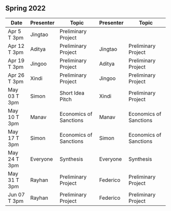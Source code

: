 ## Spring 2022

| Date             | Presenter  | Topic     | Presenter   | Topic                  |
|------------------|-------------|--------------|--------------|-----------------------------|
| Apr 5 T 3pm      | Jingtao     | Preliminary Project       || |
| Apr 12 T 3pm     | Aditya      | Preliminary Project       | Jingtao | Preliminary Project |
| Apr 19 T 3pm     | Jingoo      | Preliminary Project       | Aditya | Preliminary Project |
| Apr 26 T 3pm     | Xindi       | Preliminary Project       | Jingoo | Preliminary Project |
| May 03 T 3pm     | Simon       | Short Idea Pitch          | Xindi | Preliminary Project |
| May 10 T 3pm     | Manav       | Economics of Sanctions       | Manav | Economics of Sanctions |
| May 17 T 3pm     | Simon       | Economics of Sanctions       | Simon | Economics of Sanctions |
| May 24 T 3pm     | Everyone    | Synthesis       | Everyone | Synthesis |
| May 31 T 3pm     | Rayhan      | Preliminary Project       | Federico | Preliminary Project |
| Jun 07 T 3pm     | Rayhan      | Preliminary Project       | Federico | Preliminary Project |



